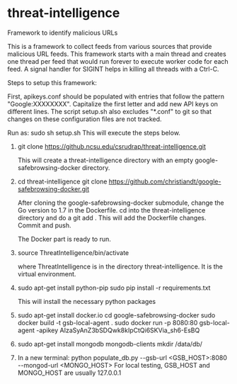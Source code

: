 # threat-intelligence
Framework to identify malicious URLs

This is a framework to collect feeds from various sources that provide malicious URL feeds. 
This framework starts with a main thread and creates one thread per feed that would run forever to execute worker code for each feed. A signal handler for SIGINT helps in killing all threads with a Ctrl-C.

Steps to setup this framework:

First, apikeys.conf should be populated with entries that follow the pattern "Google:XXXXXXXX".
Capitalize the first letter and add new API keys on different lines.
The script setup.sh also excludes "*.conf" to git so that changes on these configuration files are not tracked.

Run as:
    sudo sh setup.sh
This will execute the steps below.


1. git clone https://github.ncsu.edu/csrudrap/threat-intelligence.git
   
   This will create a threat-intelligence directory with an empty google-safebrowsing-docker directory. 

2. cd threat-intelligence
   git clone https://github.com/christiandt/google-safebrowsing-docker.git
   
   After cloning the google-safebrowsing-docker submodule, change the Go version to 1.7 in the Dockerfile.
   cd into the threat-intelligence directory and do a git add .
   This will add the Dockerfile changes. Commit and push.

   The Docker part is ready to run.

3. source ThreatIntelligence/bin/activate 

   where ThreatIntelligence is in the directory threat-intelligence. It is the virtual environment.

4. sudo apt-get install python-pip
   sudo pip install -r requirements.txt

   This will install the necessary python packages
   
5. sudo apt-get install docker.io
   cd google-safebrowsing-docker
   sudo docker build -t gsb-local-agent .
   sudo docker run -p 8080:80 gsb-local-agent -apikey AIzaSyAnZ3bSDQwk8kIpCtQi6SKVia_sh6-EsBQ

6. sudo apt-get install mongodb mongodb-clients
   mkdir /data/db/

7. In a new terminal:
   python populate_db.py --gsb-url <GSB_HOST>:8080 --mongod-url <MONGO_HOST>
   For local testing, GSB_HOST and MONGO_HOST are usually 127.0.0.1
